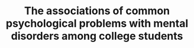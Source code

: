 --- 
abstract: '' 
authors: 
 - P Cuijpers
 -  F Smit
 -  P Aalten
 -  N Batelaan
 -  A Klein
 -  E Salemink
 -  ...
doi: '' 
featured: false 
publication: '*Frontiers in Psychiatry*, 1628' 
publication_short: '' 
publishDate: '2021-01-01' 
title: 'The associations of common psychological problems with mental disorders among college students' 
url_code: '' 
url_dataset: '' 
url_pdf: '' 
url_poster: '' 
url_project: '' 
url_slides: '' 
url_source: '' 
url_video: '' 
---